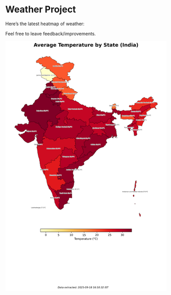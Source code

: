 # Weather Project

Here’s the latest heatmap of weather:

Feel free to leave feedback/improvements.

![India Heatmap](docs/assets/india_heatmap.png?v=CBE1A2)
